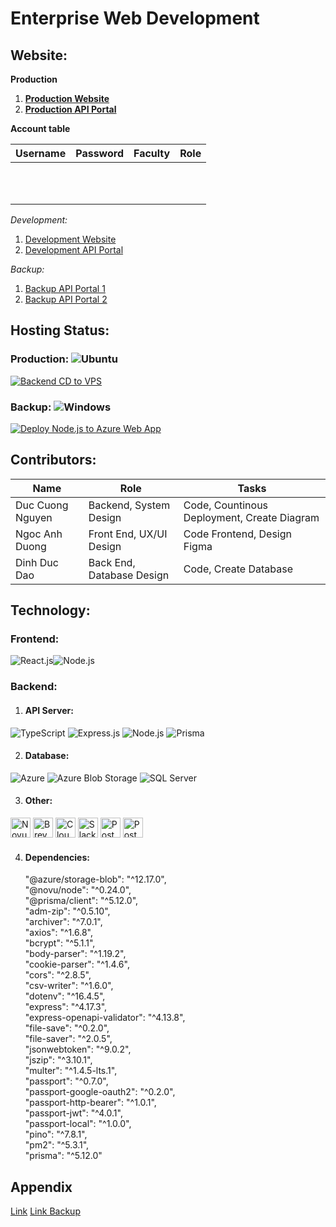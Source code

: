 # Enterprise Web Development
## Website:
**Production**
1. **[Production Website](https://enterprise-dev-web.vercel.app/)**
2. **[Production API Portal](https://portal.cuongnd.work/)**

**Account table**

| Username | Password | Faculty | Role |
| -------- | -------- | ------- | ---- |
|          |          |         |      |
|          |          |         |      |
|          |          |         |      |
|          |          |         |      |
|          |          |         |      |
|          |          |         |      |
|          |          |         |      |
|          |          |         |      |
|          |          |         |      |
|          |          |         |      |
|          |          |         |      |



*Development:*
1. [Development Website](https://wwww.cuongnd.work/)
2. [Development API Portal](https://dev-nodejs.cuongnd.work/)

*Backup:*
1. [Backup API Portal 1](https://cuongnd.onrender.com/)
2. [Backup API Portal 2](https://cuongnd.azurewebsites.net/)




## Hosting Status:
### Production: ![Ubuntu](https://img.shields.io/badge/Ubuntu-Compatible-brightgreen?style=flat-square&logo=ubuntu&logoColor=white)
[![Backend CD to VPS](https://github.com/Cuongdzwl/Enterprise_DevWeb/actions/workflows/master_cd_vps.yml/badge.svg)](https://github.com/Cuongdzwl/Enterprise_DevWeb/actions/workflows/master_cd_vps.yml)
### Backup: ![Windows](https://img.shields.io/badge/Windows-Compatible-brightgreen?style=flat-square&logo=windows&logoColor=white)
[![Deploy Node.js to Azure Web App](https://github.com/Cuongdzwl/Enterprise_DevWeb/actions/workflows/master_cuongnd.yml/badge.svg)](https://github.com/Cuongdzwl/Enterprise_DevWeb/actions/workflows/master_cuongnd.yml)

## Contributors:

| Name             | Role                      | Tasks                                       |
| ---------------- | ------------------------- | ------------------------------------------- |
| Duc Cuong Nguyen | Backend, System Design    | Code, Countinous Deployment, Create Diagram |
| Ngoc Anh Duong   | Front End, UX/UI Design   | Code Frontend, Design Figma                                  |
| Dinh Duc Dao     | Back End, Database Design | Code, Create Database                       |

## Technology:

### Frontend:
![React.js](https://img.shields.io/badge/React.js-18.x-61DAFB?style=flat-square&logo=react&logoColor=white)![Node.js](https://img.shields.io/badge/Node.js-20.x-339933?style=flat-square&logo=node.js&logoColor=white)

### Backend:

1. #### API Server:
![TypeScript](https://img.shields.io/badge/-TypeScript-3178C6?logo=typescript&logoColor=white) ![Express.js](https://img.shields.io/badge/Express.js-4.x-000000?style=flat-square&logo=express&logoColor=white) ![Node.js](https://img.shields.io/badge/Node.js-18.x-339933?style=flat-square&logo=node.js&logoColor=white) ![Prisma](https://img.shields.io/badge/-Prisma-2D3748?logo=prisma&logoColor=white)

2. #### Database:
![Azure](https://img.shields.io/badge/-Azure-0089D6?logo=microsoft-azure&logoColor=white) ![Azure Blob Storage](https://img.shields.io/badge/-Azure%20Blob%20Storage-0078D4?logo=azuredevops&logoColor=white) ![SQL Server](https://img.shields.io/badge/-SQL%20Server-CC2927?logo=microsoft-sql-server&logoColor=white)

3. #### Other:
<img src="https://assets.super.so/1e9f5a51-c4c6-4fca-b6e8-25fa0186f139/images/0f550019-16db-4a65-90d1-1bdb7d3c5f20/novu-logo-gradient-light-background2x.png" alt="Novu Logo" height="32px"/> <img src="https://corp-backend.brevo.com/wp-content/uploads/2023/04/Brevo-Logo-1.png" alt="Brevo Logo" height="32px"/> <img src="https://cf-assets.www.cloudflare.com/slt3lc6tev37/7bIgGp4hk4SFO0o3SBbOKJ/b48185dcf20c579960afad879b25ea11/CF_logo_stacked_blktype.jpg" alt="Cloudflared Logo" height="32px"/> <img src="https://upload.wikimedia.org/wikipedia/commons/thumb/b/b9/Slack_Technologies_Logo.svg/2560px-Slack_Technologies_Logo.svg.png" alt="Slack Logo" height="32px"/> <img src="https://upload.wikimedia.org/wikipedia/commons/c/c2/Postman_%28software%29.png" alt="Postman Logo" height="32px"/> <img src="https://upload.wikimedia.org/wikipedia/commons/e/e7/Visual_Paradigm_logo.png" alt="Postman Logo" height="32px"/>   

4. #### Dependencies:
    "@azure/storage-blob": "^12.17.0",<br>
    "@novu/node": "^0.24.0",<br>
    "@prisma/client": "^5.12.0",<br>
    "adm-zip": "^0.5.10",<br>
    "archiver": "^7.0.1",<br>
    "axios": "^1.6.8",<br>
    "bcrypt": "^5.1.1",<br>
    "body-parser": "^1.19.2",<br>
    "cookie-parser": "^1.4.6",<br>
    "cors": "^2.8.5",<br>
    "csv-writer": "^1.6.0",<br>
    "dotenv": "^16.4.5",<br>
    "express": "^4.17.3",<br>
    "express-openapi-validator": "^4.13.8",<br>
    "file-save": "^0.2.0",<br>
    "file-saver": "^2.0.5",<br>
    "jsonwebtoken": "^9.0.2",<br>
    "jszip": "^3.10.1",<br>
    "multer": "^1.4.5-lts.1",<br>
    "passport": "^0.7.0",<br>
    "passport-google-oauth2": "^0.2.0",<br>
    "passport-http-bearer": "^1.0.1",<br>
    "passport-jwt": "^4.0.1",<br>
    "passport-local": "^1.0.0",<br>
    "pino": "^7.8.1",<br>
    "pm2": "^5.3.1",<br>
    "prisma": "^5.12.0"<br>

## Appendix
[Link](https://bit.ly/Enterprise_Web_Development_Group_2)
[Link Backup]()









